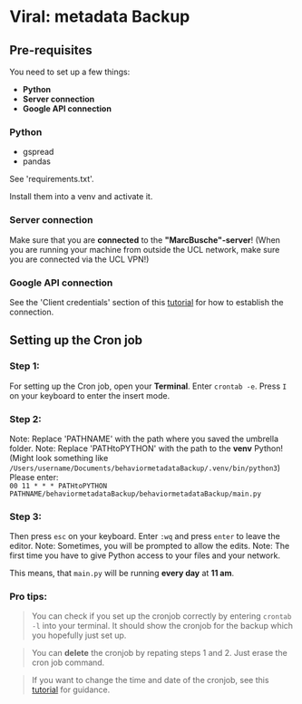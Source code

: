# Viral: metadata Backup

## Pre-requisites
You need to set up a few things:
- **Python**
- **Server connection**
- **Google API connection**

### Python
- gspread
- pandas 

See 'requirements.txt'.

Install them into a venv and activate it.

### Server connection
Make sure that you are **connected** to the **"MarcBusche"-server**!
(When you are running your machine from outside the UCL network, make sure you are connected via the UCL VPN!)

### Google API connection
See the 'Client credentials' section of this [tutorial](https://gspread-pandas.readthedocs.io/en/latest/getting_started.html#installation-usage) for how to establish the connection.

## Setting up the Cron job
### Step 1:
For setting up the Cron job, open your **Terminal**.
Enter `crontab -e`.
Press `I` on your keyboard to enter the insert mode.

### Step 2:
Note: Replace 'PATHNAME' with the path where you saved the umbrella folder.
Note: Replace 'PATHtoPYTHON' with the path to the **venv** Python! (Might look something like `/Users/username/Documents/behaviormetadataBackup/.venv/bin/python3`)  
Please enter:  
`00 11 * * * PATHtoPYTHON PATHNAME/behaviormetadataBackup/behaviormetadataBackup/main.py`

### Step 3:
Then press `esc` on your keyboard.
Enter `:wq` and press `enter` to leave the editor.
Note: Sometimes, you will be prompted to allow the edits.
Note: The first time you have to give Python access to your files and your network.

This means, that `main.py` will be running **every day** at **11 am**.

### Pro tips:
> You can check if you set up the cronjob correctly by entering `crontab -l` into your terminal.
It should show the cronjob for the backup which you hopefully just set up.

> You can **delete** the cronjob by repating steps 1 and 2. Just erase the cron job command.

> If you want to change the time and date of the cronjob, see this [tutorial](https://medium.com/@justin_ng/how-to-run-your-script-on-a-schedule-using-crontab-on-macos-a-step-by-step-guide-a7ba539acf76) for guidance.